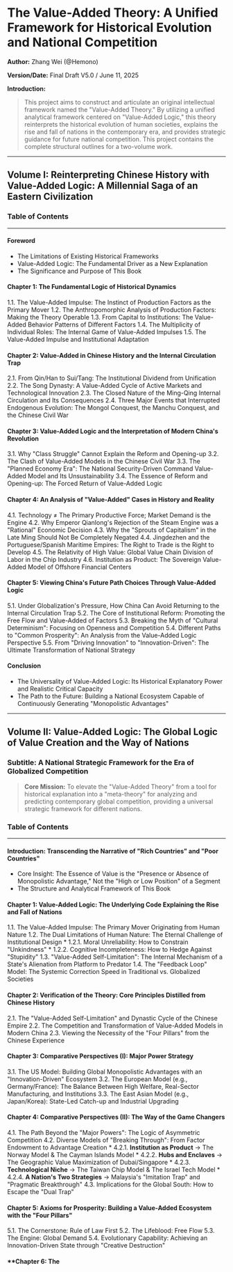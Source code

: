 # The Value-Added Theory: A Unified Framework for Historical Evolution and National Competition

**Author:** Zhang Wei (@Hemono)

**Version/Date:** Final Draft V5.0 / June 11, 2025

**Introduction:**
> This project aims to construct and articulate an original intellectual framework named the "Value-Added Theory." By utilizing a unified analytical framework centered on "Value-Added Logic," this theory reinterprets the historical evolution of human societies, explains the rise and fall of nations in the contemporary era, and provides strategic guidance for future national competition. This project contains the complete structural outlines for a two-volume work.

---

## Volume I: Reinterpreting Chinese History with Value-Added Logic: A Millennial Saga of an Eastern Civilization

### Table of Contents

---

#### **Foreword**
* The Limitations of Existing Historical Frameworks
* Value-Added Logic: The Fundamental Driver as a New Explanation
* The Significance and Purpose of This Book

#### **Chapter 1: The Fundamental Logic of Historical Dynamics**
1.1. The Value-Added Impulse: The Instinct of Production Factors as the Primary Mover
1.2. The Anthropomorphic Analysis of Production Factors: Making the Theory Operable
1.3. From Capital to Institutions: The Value-Added Behavior Patterns of Different Factors
1.4. The Multiplicity of Individual Roles: The Internal Game of Value-Added Impulses
1.5. The Value-Added Impulse and Institutional Adaptation

#### **Chapter 2: Value-Added in Chinese History and the Internal Circulation Trap**
2.1. From Qin/Han to Sui/Tang: The Institutional Dividend from Unification
2.2. The Song Dynasty: A Value-Added Cycle of Active Markets and Technological Innovation
2.3. The Closed Nature of the Ming-Qing Internal Circulation and Its Consequences
2.4. Three Major Events that Interrupted Endogenous Evolution: The Mongol Conquest, the Manchu Conquest, and the Chinese Civil War

#### **Chapter 3: Value-Added Logic and the Interpretation of Modern China's Revolution**
3.1. Why "Class Struggle" Cannot Explain the Reform and Opening-up
3.2. The Clash of Value-Added Models in the Chinese Civil War
3.3. The "Planned Economy Era": The National Security-Driven Command Value-Added Model and Its Unsustainability
3.4. The Essence of Reform and Opening-up: The Forced Return of Value-Added Logic

#### **Chapter 4: An Analysis of "Value-Added" Cases in History and Reality**
4.1. Technology ≠ The Primary Productive Force; Market Demand is the Engine
4.2. Why Emperor Qianlong's Rejection of the Steam Engine was a "Rational" Economic Decision
4.3. Why the "Sprouts of Capitalism" in the Late Ming Should Not Be Completely Negated
4.4. Jingdezhen and the Portuguese/Spanish Maritime Empires: The Right to Trade is the Right to Develop
4.5. The Relativity of High Value: Global Value Chain Division of Labor in the Chip Industry
4.6. Institution as Product: The Sovereign Value-Added Model of Offshore Financial Centers

#### **Chapter 5: Viewing China's Future Path Choices Through Value-Added Logic**
5.1. Under Globalization's Pressure, How China Can Avoid Returning to the Internal Circulation Trap
5.2. The Core of Institutional Reform: Promoting the Free Flow and Value-Added of Factors
5.3. Breaking the Myth of "Cultural Determinism": Focusing on Openness and Competition
5.4. Different Paths to "Common Prosperity": An Analysis from the Value-Added Logic Perspective
5.5. From "Driving Innovation" to "Innovation-Driven": The Ultimate Transformation of National Strategy

#### **Conclusion**
* The Universality of Value-Added Logic: Its Historical Explanatory Power and Realistic Critical Capacity
* The Path to the Future: Building a National Ecosystem Capable of Continuously Generating "Monopolistic Advantages"

---

## Volume II: Value-Added Logic: The Global Logic of Value Creation and the Way of Nations

### Subtitle: A National Strategic Framework for the Era of Globalized Competition

> **Core Mission:** To elevate the "Value-Added Theory" from a tool for historical explanation into a "meta-theory" for analyzing and predicting contemporary global competition, providing a universal strategic framework for different nations.

### Table of Contents

---

#### **Introduction: Transcending the Narrative of "Rich Countries" and "Poor Countries"**
* Core Insight: The Essence of Value is the "Presence or Absence of Monopolistic Advantage," Not the "High or Low Position" of a Segment
* The Structure and Analytical Framework of This Book

#### **Chapter 1: Value-Added Logic: The Underlying Code Explaining the Rise and Fall of Nations**
1.1. The Value-Added Impulse: The Primary Mover Originating from Human Nature
1.2. The Dual Limitations of Human Nature: The Eternal Challenge of Institutional Design
    * 1.2.1. Moral Unreliability: How to Constrain "Unkindness"
    * 1.2.2. Cognitive Incompleteness: How to Hedge Against "Stupidity"
1.3. "Value-Added Self-Limitation": The Internal Mechanism of a State's Alienation from Platform to Predator
1.4. The "Feedback Loop" Model: The Systemic Correction Speed in Traditional vs. Globalized Societies

#### **Chapter 2: Verification of the Theory: Core Principles Distilled from Chinese History**
2.1. The "Value-Added Self-Limitation" and Dynastic Cycle of the Chinese Empire
2.2. The Competition and Transformation of Value-Added Models in Modern China
2.3. Viewing the Necessity of the "Four Pillars" from the Chinese Experience

#### **Chapter 3: Comparative Perspectives (I): Major Power Strategy**
3.1. The US Model: Building Global Monopolistic Advantages with an "Innovation-Driven" Ecosystem
3.2. The European Model (e.g., Germany/France): The Balance Between High Welfare, Real-Sector Manufacturing, and Institutions
3.3. The East Asian Model (e.g., Japan/Korea): State-Led Catch-up and Industrial Upgrading

#### **Chapter 4: Comparative Perspectives (II): The Way of the Game Changers**
4.1. The Path Beyond the "Major Powers": The Logic of Asymmetric Competition
4.2. Diverse Models of "Breaking Through": From Factor Endowment to Advantage Creation
    * 4.2.1. **Institution as Product** -> The Norway Model & The Cayman Islands Model
    * 4.2.2. **Hubs and Enclaves** -> The Geographic Value Maximization of Dubai/Singapore
    * 4.2.3. **Technological Niche** -> The Taiwan Chip Model & The Israel Tech Model
    * 4.2.4. **A Nation's Two Strategies** -> Malaysia's "Imitation Trap" and "Pragmatic Breakthrough"
4.3. Implications for the Global South: How to Escape the "Dual Trap"

#### **Chapter 5: Axioms for Prosperity: Building a Value-Added Ecosystem with the "Four Pillars"**
5.1. The Cornerstone: Rule of Law First
5.2. The Lifeblood: Free Flow
5.3. The Engine: Global Demand
5.4. Evolutionary Capability: Achieving an Innovation-Driven State through "Creative Destruction"

#### **Chapter 6: The
